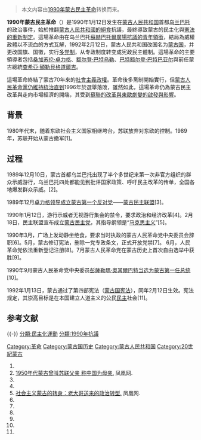 > 本文内容由[1990年蒙古民主革命](https://zh.wikipedia.org/wiki/1990年蒙古民主革命)转换而来。


**1990年蒙古民主革命**（）是1990年1月12日发生在[蒙古人民共和国](../Page/蒙古人民共和国.md "wikilink")首都[乌兰巴托](../Page/乌兰巴托.md "wikilink")的政治事件，始於推翻[蒙古人民共和國的](https://zh.wikipedia.org/wiki/蒙古人民共和國 "wikilink")[絕食](../Page/絕食.md "wikilink")抗議，最終導致蒙古的民主化與[憲法的重新制定](https://zh.wikipedia.org/wiki/蒙古國憲法 "wikilink")。這場革命由在乌兰巴托[蘇赫巴托爾廣場抗議的青年領銜](https://zh.wikipedia.org/wiki/蘇赫巴托爾廣場 "wikilink")，結局為威權政體以不流血的方式瓦解，1992年2月12日，蒙古人民共和国改国名为[蒙古国](../Page/蒙古国.md "wikilink")，并更改国旗、国徽，实行[多党制](https://zh.wikipedia.org/wiki/多党制 "wikilink")，从专政制度转变成宪政民主體制。這場革命的主要領導者包括[桑加苏伦·卓力格](../Page/桑加苏伦·卓力格.md "wikilink")、[额尔登·巴特乌勒](../Page/额尔登·巴特乌勒.md "wikilink")、[巴特额尔登·巴特巴亚尔](../Page/巴特额尔登·巴特巴亚尔.md "wikilink")與前任蒙古總統[查希亞·額勒貝格道爾吉](https://zh.wikipedia.org/wiki/查希亞·額勒貝格道爾吉 "wikilink")。

這場革命終結了蒙古70年來的[社會主義政權](https://zh.wikipedia.org/wiki/社會主義 "wikilink")。革命後多黨制開始實行，但[蒙古人民革命黨仍維持統治直到](https://zh.wikipedia.org/wiki/蒙古人民革命黨 "wikilink")1996年於選舉落敗，雖然如此，這場革命仍為蒙古民主改革與走向市場經濟的開端，其受到[蘇聯的改革與](https://zh.wikipedia.org/wiki/蘇聯 "wikilink")[東歐劇變的啟發與影響](https://zh.wikipedia.org/wiki/東歐劇變 "wikilink")。

## 背景

1980年代末，随着东欧社会主义国家相继垮台，苏联放弃对东欧的控制。1989年，苏联开始从蒙古撤军\[1\]。

## 过程

1989年12月10日，蒙古首都乌兰巴托出现了半个多世纪来第一次非官方组织的群众示威游行，乌兰巴托四处都能见到批评国家政策、呼吁民主改革的传单，全国各地爆发群众示威。\[2\]。

1989年12月[卓力格领导成立蒙古第一个反对党](https://zh.wikipedia.org/wiki/卓力格 "wikilink")——[蒙古民主联盟](https://zh.wikipedia.org/wiki/蒙古民主联盟 "wikilink")\[3\]。

1990年1月12日，游行示威者无视游行集会的禁令，要求政治和经济改革\[4\]。2月18日，民主联盟宣布成立[蒙古民主党](https://zh.wikipedia.org/wiki/民主黨_\(蒙古國\) "wikilink")，其指导纲领是“[马克思主义](../Page/马克思主义.md "wikilink")”\[5\]。

1990年3月，广场上发动静坐绝食，要求当时执政的蒙古人民革命党中央委员会辞职\[6\]。5月，蒙古修订宪法，删除一党专政条文，正式开放党禁\[7\]。 6月，人民革命党依法重新登记注册\[8\]。7月蒙古人民革命党在蒙古历史上首次自由选举中获胜\[9\]。

1990年9月蒙古人民革命党中央委员[彭薩勒瑪·奧其爾巴特当选为蒙古第一任总统](https://zh.wikipedia.org/wiki/彭薩勒瑪·奧其爾巴特 "wikilink")\[10\]。

1992年1月13日，蒙古通过了第四部宪法（[蒙古国宪法](../Page/蒙古国宪法.md "wikilink")），同年2月12日生效。宪法规定，其崇高目标是在本国建立人道主义的公民[民主](../Page/民主.md "wikilink")社会\[11\]。

## 参考文献

{{-}}   [分類:民主化運動](https://zh.wikipedia.org/wiki/分類:民主化運動 "wikilink") [分類:1990年抗議](https://zh.wikipedia.org/wiki/分類:1990年抗議 "wikilink")

[Category:革命](https://zh.wikipedia.org/wiki/Category:革命 "wikilink") [Category:蒙古国历史](https://zh.wikipedia.org/wiki/Category:蒙古国历史 "wikilink") [Category:蒙古人民共和国](https://zh.wikipedia.org/wiki/Category:蒙古人民共和国 "wikilink") [Category:20世紀蒙古](https://zh.wikipedia.org/wiki/Category:20世紀蒙古 "wikilink")

1.
2.  [1950年代蒙古曾叫苏联父亲 称中国为母亲.](http://news.ifeng.com/history/zhongguoxiandaishi/detail_2010_06/13/1620325_0.shtml) 凤凰网.
3.
4.
5.  [社会主义蒙古的转身：老大哥送来的政治转型.](http://news.ifeng.com/fhzk/detail_2010_11/19/3164916_1.shtml) 凤凰网.
6.
7.
8.
9.
10.
11.